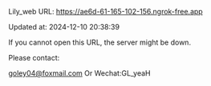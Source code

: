 Lily_web URL: https://ae6d-61-165-102-156.ngrok-free.app

Updated at: 2024-12-10 20:38:39

If you cannot open this URL, the server might be down.

Please contact: 

goley04@foxmail.com Or Wechat:GL_yeaH